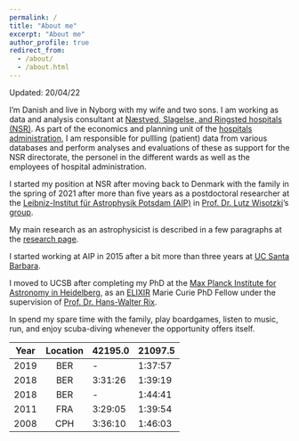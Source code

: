 ```yaml
---
permalink: /
title: "About me"
excerpt: "About me"
author_profile: true
redirect_from: 
  - /about/
  - /about.html
---
```


Updated: 20/04/22

I’m Danish and live in Nyborg with my wife and two sons. 
I am working as data and analysis consultant at [Næstved, Slagelse, and Ringsted hospitals (NSR)](https://www.facebook.com/NSRsygehuse/).
As part of the economics and planning unit of the [hospitals administration](https://www.regionsjaelland.dk/sundhed/geo/slagelsesygehus/Om-sygehuset/Ledelse-og-administration/Sider/Administrationen.aspx), I am responsible for pullling 
(patient) data from various databases and perform analyses and evaluations of these 
as support for the NSR directorate, the personel in the different wards as well as the employees of hospital administration.  

I started my position at NSR after moving back to Denmark with the family in the spring of 2021 after more than five years as a postdoctoral researcher at the 
[Leibniz-Institut für Astrophysik Potsdam (AIP)](http://www.aip.de/en) in [Prof. Dr. Lutz Wisotzki](http://www.aip.de/Members/lwisotzki/)’s [group](http://www.aip.de/en/research/research-area-ea/research-groups-and-projects/galaxies). 

My main research as an astrophysicist is described in a few paragraphs at the [research page](https://kasperschmidt.github.io/portfolio/). 

I started working at AIP in 2015 after a bit more than three years at 
[UC Santa Barbara](http://web.physics.ucsb.edu/~astrogroup/).

I moved to UCSB after completing my PhD at the 
[Max Planck Institute for Astronomy in Heidelberg](http://www.mpia.de/), as an [ELIXIR](http://www.iap.fr/elixir/) Marie Curie PhD Fellow under the supervision of [Prof. Dr. Hans-Walter Rix](http://www.mpia.de/rix). 

In spend my spare time with the family, play boardgames, listen to music, run, and enjoy scuba-diving whenever the opportunity offers itself.


| Year     | Location| 42195.0 | 21097.5 |
|:--------:|:-------:|:--------|:--------|
| 2019     |   BER   | -       | 1:37:57 |
| 2018     |   BER   | 3:31:26 | 1:39:19 |
| 2018     |   BER   | -       | 1:44:41 |
| 2011     |   FRA   | 3:29:05 | 1:39:54 |
| 2008     |   CPH   | 3:36:10 | 1:46:03 |

